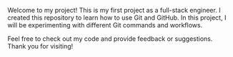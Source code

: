 Welcome to my project!
This is my first project as a full-stack engineer. I created this repository to learn how to use Git and GitHub. In this project, I will be experimenting with different Git commands and workflows.

Feel free to check out my code and provide feedback or suggestions. Thank you for visiting!
